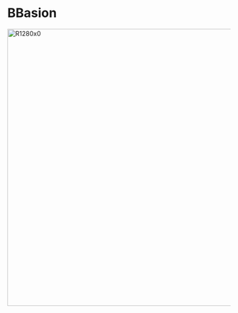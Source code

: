 # BBasion
<img width="626" alt="R1280x0" src="https://user-images.githubusercontent.com/26544111/72729102-16ce2100-3bd2-11ea-98c7-573be283832b.png">
